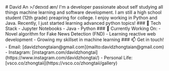 <!-- <a><img src="https://github.com/DavidZhongtai/Davidzhongtai/blob/main/Banner.png" alt="Banner" border="0"/></a>                                                                         
--!>

# David An
>/ˈdeɪvɪd æn/

I'm a developer passionate about self studying all things machine learning and software development. I am still a high school student (12th grade) preapring for college. I enjoy working in Python and Java. Recently, I just started learning advanced python topics! 

### 🧱 Tech Stack 
 - Jupyter Notebooks
 - Java
 - Python 
 
### 🔭 Currently Working On: 
 - Novel algorithm for Fake News Detection (FND)
 - Learning reactive web development 
 - Growing my skillset in machine learning

### 📫 Get in touch!

 - Email: [davidzhongtaian@gmail.com](mailto:davidzhongtaian@gmail.com)
 - Instagram: [instagram.com/davidzhongtai](https://www.instagram.com/davidzhongtai/)
 - Personal Life: [vsco.co/zhongtaii](https://vsco.co/zhongtaii/gallery)

<!--
**DavidZhongtai/Davidzhongtai** is a ✨ _special_ ✨ repository because its `README.md` (this file) appears on your GitHub profile.

Here are some ideas to get you started:

- 🔭 I’m currently working on ...
- 🌱 I’m currently learning ...
- 👯 I’m looking to collaborate on ...
- 🤔 I’m looking for help with ...
- 💬 Ask me about ...
- 📫 How to reach me: ...
- 😄 Pronouns: ...
- ⚡ Fun fact: ...
-->
